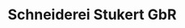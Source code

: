 ---
title: "Schneiderei Stukert GbR"
url: /euskirchen/schneiderei-stukert-gbr/
shop: Schneiderei
---